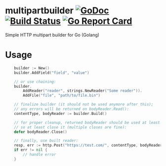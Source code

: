 # multipartbuilder [![GoDoc](https://godoc.org/github.com/mxmCherry/multipartbuilder?status.svg)](https://godoc.org/github.com/mxmCherry/multipartbuilder) [![Build Status](https://travis-ci.org/mxmCherry/multipartbuilder.svg?branch=master)](https://travis-ci.org/mxmCherry/multipartbuilder) [![Go Report Card](https://goreportcard.com/badge/github.com/mxmCherry/multipartbuilder)](https://goreportcard.com/report/github.com/mxmCherry/multipartbuilder)

Simple HTTP multipart builder for Go (Golang)

# Usage

```go
	builder := New()
	builder.AddField("field", "value")

	// or use chaining:
	builder.
		AddReader("reader", strings.NewReader("Some reader")).
		AddFile("file", "path/to/file.bin")

	// finalize builder (it should not be used anymore after this);
	// any errors will be returned on bodyReader.Read():
	contentType, bodyReader := builder.Build()

	// for proper cleanup, returned bodyReader should be used at least once,
	// so at least close it (multiple closes are fine):
	defer bodyReader.Close()

	// finally, use built reader:
	resp, err := http.Post("https://test.com/", contentType, bodyReader)
	if err != nil {
		// handle error
	}
```
